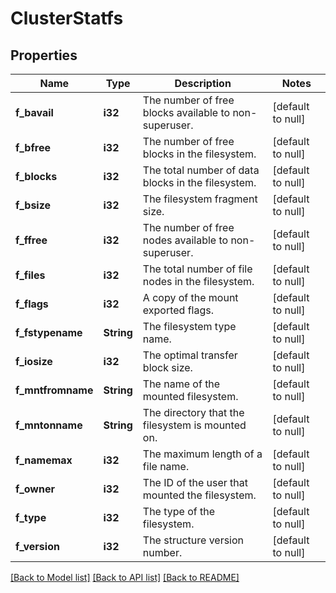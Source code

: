 # ClusterStatfs

## Properties
Name | Type | Description | Notes
------------ | ------------- | ------------- | -------------
**f_bavail** | **i32** | The number of free blocks available to non-superuser. | [default to null]
**f_bfree** | **i32** | The number of free blocks in the filesystem. | [default to null]
**f_blocks** | **i32** | The total number of data blocks in the filesystem. | [default to null]
**f_bsize** | **i32** | The filesystem fragment size. | [default to null]
**f_ffree** | **i32** | The number of free nodes available to non-superuser. | [default to null]
**f_files** | **i32** | The total number of file nodes in the filesystem. | [default to null]
**f_flags** | **i32** | A copy of the mount exported flags. | [default to null]
**f_fstypename** | **String** | The filesystem type name. | [default to null]
**f_iosize** | **i32** | The optimal transfer block size. | [default to null]
**f_mntfromname** | **String** | The name of the mounted filesystem. | [default to null]
**f_mntonname** | **String** | The directory that the filesystem is mounted on. | [default to null]
**f_namemax** | **i32** | The maximum length of a file name. | [default to null]
**f_owner** | **i32** | The ID of the user that mounted the filesystem. | [default to null]
**f_type** | **i32** | The type of the filesystem. | [default to null]
**f_version** | **i32** | The structure version number. | [default to null]

[[Back to Model list]](../README.md#documentation-for-models) [[Back to API list]](../README.md#documentation-for-api-endpoints) [[Back to README]](../README.md)


